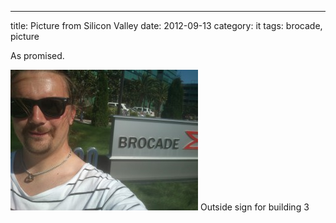---
title: Picture from Silicon Valley
date: 2012-09-13
category: it
tags: brocade, picture

As promised.

[![](images/DSC_0200-300x225.jpg "At Brocade Headquarters")](images/DSC_0200.jpg) Outside sign for building 3
